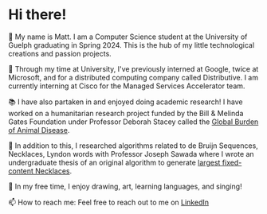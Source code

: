 # Hi there!

👋 My name is Matt. I am a Computer Science student at the University of Guelph graduating in Spring 2024. This is the hub of my little technological creations and passion projects.

🏫 Through my time at University, I've previously interned at Google, twice at Microsoft, and for a distributed computing company called Distributive. I am currently interning at Cisco for the Managed Services Accelerator team. 

📚 I have also partaken in and enjoyed doing academic research! I have worked on a humanitarian research project funded by the Bill & Melinda Gates Foundation under Professor Deborah Stacey called the [Global Burden of Animal Disease](https://animalhealthmetrics.org/). 

🧮 In addition to this, I researched algorithms related to de Bruijn Sequences, Necklaces, Lyndon words with Professor Joseph Sawada where I wrote an undergraduate thesis of an original algorithm to generate [largest fixed-content Necklaces](https://github.com/Matt-Ng/Largest-Fixed-Content-Necklace/blob/main/Matthew_Ng_Fixed_Content_Necklaces.pdf).

🕺 In my free time, I enjoy drawing, art, learning languages, and singing!

📫 How to reach me: Feel free to reach out to me on [LinkedIn](https://www.linkedin.com/in/matt-ng/)

<!--
**Matt-Ng/Matt-Ng** is a ✨ _special_ ✨ repository because its `README.md` (this file) appears on your GitHub profile.

Here are some ideas to get you started:

- 🔭 I’m currently working on ...
- 🌱 I’m currently learning ...
- 👯 I’m looking to collaborate on ...
- 🤔 I’m looking for help with ...
- 💬 Ask me about ...
- 📫 How to reach me: ...
- 😄 Pronouns: ...
- ⚡ Fun fact: ...
-->
